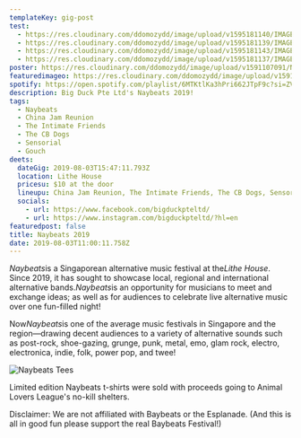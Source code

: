 ```yaml
---
templateKey: gig-post
test:
  - https://res.cloudinary.com/ddomozydd/image/upload/v1595181140/IMAGES%20FOR%20gigs/Naybeats/Naybeats1_kzlgfv.jpg
  - https://res.cloudinary.com/ddomozydd/image/upload/v1595181139/IMAGES%20FOR%20gigs/Naybeats/Naybeats3_zbkzbw.jpg
  - https://res.cloudinary.com/ddomozydd/image/upload/v1595181143/IMAGES%20FOR%20gigs/Naybeats/Naybeats2_yiyaiv.jpg
  - https://res.cloudinary.com/ddomozydd/image/upload/v1595181137/IMAGES%20FOR%20gigs/Naybeats/Naybeats4_srboqo.jpg
poster: https://res.cloudinary.com/ddomozydd/image/upload/v1591107091/Naybeats/naybeat_hmhdyg.jpg
featuredimageo: https://res.cloudinary.com/ddomozydd/image/upload/v1591107091/Naybeats/naybeat_hmhdyg.jpg
spotify: https://open.spotify.com/playlist/6MTKtlKa3hPri662JTpF9c?si=ZVj-fFNbTyKsPzc7z3pNWA
description: Big Duck Pte Ltd's Naybeats 2019!
tags:
  - Naybeats
  - China Jam Reunion
  - The Intimate Friends
  - The CB Dogs
  - Sensorial
  - Gouch
deets:
  dateGig: 2019-08-03T15:47:11.793Z
  location: Lithe House
  pricesu: $10 at the door
  lineupu: China Jam Reunion, The Intimate Friends, The CB Dogs, Sensorial, Gouch
  socials:
    - url: https://www.facebook.com/bigduckpteltd/
    - url: https://www.instagram.com/bigduckpteltd/?hl=en
featuredpost: false
title: Naybeats 2019
date: 2019-08-03T11:00:11.758Z
---
```

*Naybeats*is a Singaporean alternative music festival at the*Lithe House*. Since 2019, it has sought to showcase local, regional and international alternative bands.*Naybeats*is an opportunity for musicians to meet and exchange ideas; as well as for audiences to celebrate live alternative music over one fun-filled night!

Now*Naybeats*is one of the average music festivals in Singapore and the region—drawing decent audiences to a variety of alternative sounds such as post-rock, shoe-gazing, grunge, punk, metal, emo, glam rock, electro, electronica, indie, folk, power pop, and twee!

![](https://res.cloudinary.com/ddomozydd/image/upload/v1591106471/Naybeats/Nayshirt_fosofz.jpg "Naybeats Tees")

Limited edition Naybeats t-shirts were sold with proceeds going to Animal Lovers League's no-kill shelters.

Disclaimer: We are not affiliated with Baybeats or the Esplanade. (And this is all in good fun please support the real Baybeats Festival!)